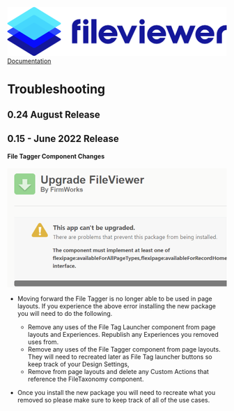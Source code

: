 ![](./quickStartImages/fileviewer.png)
[Documentation](index.md)

# Troubleshooting

## 0.24 August Release

<PALCEHOLDER ON BULK UPLAOD WITH CLICKJACK>

## 0.15 - June 2022 Release

#### File Tagger Component Changes
![FileViewer 11 Upgrade Issue](images/fileviewer-11-upgrade-error.png)

- Moving forward the File Tagger is no longer able to be used in page layouts. If you experience the above error installing the new package you will need to do the following.

   - Remove any uses of the File Tag Launcher component from page layouts and Experiences. Republish any Experiences you removed uses from. 
   - Remove any uses of the File Tagger component from page layouts. They will need to recreated later as File Tag launcher buttons so keep track of your Design Settings, 
   - Remove from page layouts and delete any Custom Actions that reference the FileTaxonomy component.

- Once you install the new package you will need to recreate what you removed so please make sure to keep track of all of the use cases.

